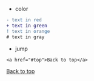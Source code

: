 - color

```diff
- text in red
+ text in green
! text in orange
# text in gray
```

- jump
```
<a href="#top">Back to top</a>
```

<a href="#top">Back to top</a>
